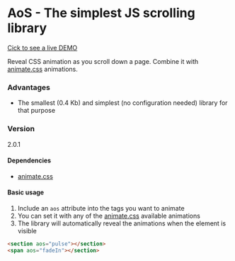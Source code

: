# AoS - The simplest JS scrolling library

[Cick to see a live DEMO](https://buzinas.github.io/animate-on-scroll)

Reveal CSS animation as you scroll down a page. Combine it with [animate.css](https://github.com/daneden/animate.css) animations.

### Advantages
- The smallest (0.4 Kb) and simplest (no configuration needed) library for that purpose

### Version
2.0.1

#### Dependencies
- [animate.css](https://github.com/daneden/animate.css)

#### Basic usage
1. Include an `aos` attribute into the tags you want to animate
2. You can set it with any of the [animate.css](http://daneden.github.io/animate.css/) available animations
3. The library will automatically reveal the animations when the element is visible
```html
<section aos="pulse"></section>
<span aos="fadeIn"></section>
```
